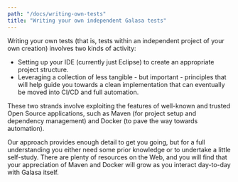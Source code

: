 ```yaml
---
path: "/docs/writing-own-tests"
title: "Writing your own independent Galasa tests"
---
```


Writing your own tests (that is, tests within an independent project of your own creation) involves two kinds of activity:

- Setting up your IDE (currently just Eclipse) to create an appropriate project structure.
- Leveraging a collection of less tangible - but important - principles that will help guide you towards a clean implementation that can eventually be moved into CI/CD and full automation.

These two strands involve exploiting the features of well-known and trusted Open Source applications, such as Maven (for project setup and dependency management) and Docker (to pave the way towards automation).

Our approach provides enough detail to get you going, but for a full understanding you either need some prior knowledge or to undertake a little self-study. There are plenty of resources on the Web, and you will find that your appreciation of Maven and Docker will grow as you interact day-to-day with Galasa itself.
